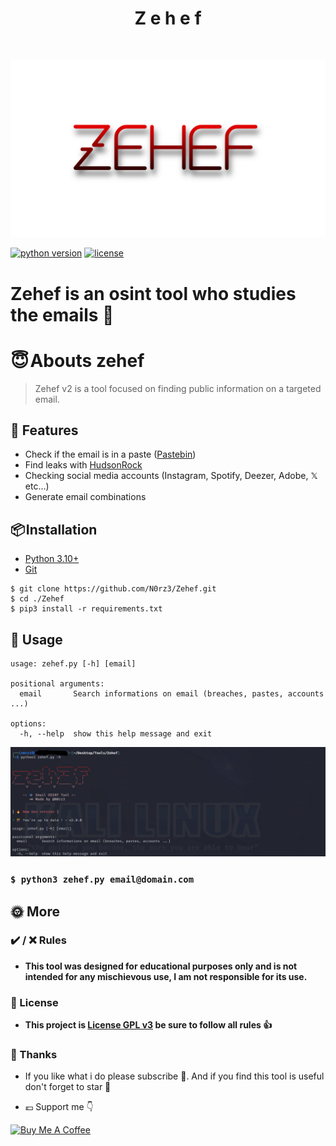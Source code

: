 <h1 align="center" id="title">Z e h e f</h1><br>

![](assets/zehef_logo.png)

[![python version](https://img.shields.io/badge/Python-3.10%2B-brightgreen)](https://www.python.org/downloads/)
[![license](https://img.shields.io/badge/License-GNU-blue.svg)](https://www.gnu.org/licenses/gpl-3.0.fr.html)

# **Zehef is an osint tool who studies the emails 📩**

# **😇 Abouts zehef**

> Zehef v2 is a tool focused on finding public information on a targeted email.

## 🌠 Features

- Check if the email is in a paste ([Pastebin](https://fr.wikipedia.org/wiki/Pastebin.com))
- Find leaks with [HudsonRock](https://www.hudsonrock.com/)
- Checking social media accounts (Instagram, Spotify, Deezer, Adobe, 𝕏 etc...)
- Generate email combinations


## **📦 Installation**

- [Python 3.10+](https://www.python.org/downloads/)
- [Git](https://git-scm.com/downloads)

```
$ git clone https://github.com/N0rz3/Zehef.git
$ cd ./Zehef
$ pip3 install -r requirements.txt
```

## **🎲 Usage**

```
usage: zehef.py [-h] [email]

positional arguments:
  email       Search informations on email (breaches, pastes, accounts ...)

options:
  -h, --help  show this help message and exit
```
![](assets/terminal.jpg)

### `$ python3 zehef.py email@domain.com `

## **🌞 More**


### **✔️ / ❌ Rules**

- **This tool was designed for educational purposes only and is not intended for any mischievous use, I am not responsible for its use.**


### **📜 License**

- **This project is [License GPL v3](https://www.gnu.org/licenses/gpl-3.0.fr.html) be sure to follow all rules 👍**

### **💖 Thanks**
- If you like what i do please subscribe 💖. And if you find this tool is useful don't forget to star 🌟

- 💶 Support me 👇

<a href="https://www.buymeacoffee.com/norze" target="_blank"><img src="https://cdn.buymeacoffee.com/buttons/v2/default-yellow.png" alt="Buy Me A Coffee" height="50" ></a> 
